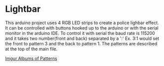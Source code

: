 # Lightbar
This arduino project uses 4 RGB LED strips to create a police lighbar effect.
It can be controlled with buttons hooked up to the arduino or with the serial monitor in the arduino IDE.
To control it with serial the baud rate is 115200 and it takes two number(front and back) separated by a ':'
Ex. 3:1 would set the front to pattern 3 and the back to pattern 1.
The patterns are described at the top of the main file.

[Imgur Albums of Patterns](http://imgur.com/a/Lyjum)
